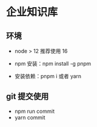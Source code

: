 # 企业知识库

## 环境

- node > 12 推荐使用 16
- npm 安装：npm install -g pnpm

- 安装依赖：pnpm i 或者 yarn

## git 提交使用

- npm run commit
- yarn commit
